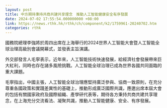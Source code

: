 ```yaml
---
layout: post
title: 中方期待秉持共商共建共享理念　推動人工智能健康安全有序發展
date: 2024-07-02 17:55:54.000000000 +08:00
link: https://news.rthk.hk/rthk/ch/component/k2/1759961-20240702.htm
categories: rthk
---
```


國務院總理李強將於周四出席在上海舉行的2024世界人工智能大會暨人工智能全球治理高級別會議開幕式，並發表主旨演講。

外交部發言人毛寧表示，近年來，人工智能技術快速發展，給經濟社會發展帶來巨大紅利，同時也存在諸多風險挑戰。人工智能全球治理已成為世界各國共同面臨的重大課題。 

毛寧指出，中國主張，人工智能全球治理應堅持廣泛參與、協商一致原則，在充分尊重各國政策和實踐差異性的基礎上，推動形成廣泛國際共識，應邀出席本屆大會的包括有關國家政府及國際組織、產學研代表等，期待各方秉持共商共建共享理念，在上海充分交流看法、凝聚共識，推動人工智能健康、安全、有序發展。
